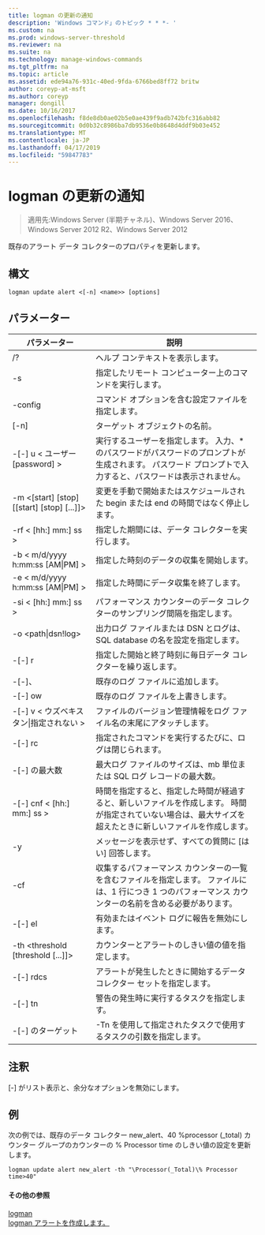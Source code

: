 ```yaml
---
title: logman の更新の通知
description: 'Windows コマンド」のトピック * * *- '
ms.custom: na
ms.prod: windows-server-threshold
ms.reviewer: na
ms.suite: na
ms.technology: manage-windows-commands
ms.tgt_pltfrm: na
ms.topic: article
ms.assetid: ede94a76-931c-40ed-9fda-6766bed8ff72 britw
author: coreyp-at-msft
ms.author: coreyp
manager: dongill
ms.date: 10/16/2017
ms.openlocfilehash: f8de8db0ae02b5e0ae439f9adb742bfc316abb82
ms.sourcegitcommit: 0d0b32c8986ba7db9536e0b8648d4ddf9b03e452
ms.translationtype: MT
ms.contentlocale: ja-JP
ms.lasthandoff: 04/17/2019
ms.locfileid: "59847783"
---
```

# <a name="logman-update-alert"></a>logman の更新の通知

>適用先:Windows Server (半期チャネル)、Windows Server 2016、Windows Server 2012 R2、Windows Server 2012

既存のアラート データ コレクターのプロパティを更新します。  
  
## <a name="syntax"></a>構文  
```  
logman update alert <[-n] <name>> [options]  
```  
## <a name="parameters"></a>パラメーター  
|パラメーター|説明|  
|-------|--------|  
|/?|ヘルプ コンテキストを表示します。|  
|-s <computer name>|指定したリモート コンピューター上のコマンドを実行します。|  
|-config <value>|コマンド オプションを含む設定ファイルを指定します。|  
|[-n] <name>|ターゲット オブジェクトの名前。|  
|-[-] u < ユーザー [password] >|実行するユーザーを指定します。 入力、* のパスワードがパスワードのプロンプトが生成されます。 パスワード プロンプトで入力すると、パスワードは表示されません。|  
|-m <[start] [stop] [[start] [stop] [...]]>|変更を手動で開始またはスケジュールされた begin または end の時間ではなく停止します。|  
|-rf < [hh:] mm:] ss >|指定した期間には、データ コレクターを実行します。|  
|-b < m/d/yyyy h:mm:ss [AM&#124;PM] >|指定した時刻のデータの収集を開始します。|  
|-e < m/d/yyyy h:mm:ss [AM&#124;PM] >|指定した時間にデータ収集を終了します。|  
|-si < [hh:] mm:] ss >|パフォーマンス カウンターのデータ コレクターのサンプリング間隔を指定します。|  
|-o <path&#124;dsn!log>|出力ログ ファイルまたは DSN とログは、SQL database の名を設定を指定します。|  
|-[-] r|指定した開始と終了時刻に毎日データ コレクターを繰り返します。|  
|-[-]、|既存のログ ファイルに追加します。|  
|-[-] ow|既存のログ ファイルを上書きします。|  
|-[-] v < ウズベキスタン&#124;指定されない >|ファイルのバージョン管理情報をログ ファイル名の末尾にアタッチします。|  
|-[-] rc <task>|指定されたコマンドを実行するたびに、ログは閉じられます。|  
|-[-] の最大数 <value>|最大ログ ファイルのサイズは、mb 単位または SQL ログ レコードの最大数。|  
|-[-] cnf < [hh:] mm:] ss >|時間を指定すると、指定した時間が経過すると、新しいファイルを作成します。 時間が指定されていない場合は、最大サイズを超えたときに新しいファイルを作成します。|  
|-y|メッセージを表示せず、すべての質問に [はい] 回答します。|  
|-cf <filename>|収集するパフォーマンス カウンターの一覧を含むファイルを指定します。 ファイルには、1 行につき 1 つのパフォーマンス カウンターの名前を含める必要があります。|  
|-[-] el|有効またはイベント ログに報告を無効にします。|  
|-th <threshold [threshold [...]]>|カウンターとアラートのしきい値の値を指定します。|  
|-[-] rdcs <name>|アラートが発生したときに開始するデータ コレクター セットを指定します。|  
|-[-] tn <task>|警告の発生時に実行するタスクを指定します。|  
|-[-] のターゲット <argument>|-Tn を使用して指定されたタスクで使用するタスクの引数を指定します。|  
## <a name="remarks"></a>注釈  
[-] がリスト表示と、余分なオプションを無効にします。  
## <a name="BKMK_examples"></a>例  
次の例では、既存のデータ コレクター new_alert、40 %processor (_total) カウンター グループのカウンターの % Processor time のしきい値の設定を更新します。  
```  
logman update alert new_alert -th "\Processor(_Total)\% Processor time>40"  
```  
#### <a name="additional-references"></a>その他の参照  
[logman](logman.md)  
[logman アラートを作成します。](logman-create-alert.md)  
